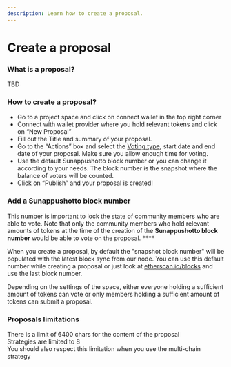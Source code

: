 ```yaml
---
description: Learn how to create a proposal.
---
```


# Create a proposal

### What is a proposal?&#x20;

TBD

### How to create a proposal?

* Go to a project space and click on connect wallet in the top right corner
* Connect with wallet provider where you hold relevant tokens and click on “New Proposal”
* Fill out the Title and summary of your proposal.
* Go to the “Actions” box and select the [Voting type](https://docs.snapshot.org/proposals/voting-types), start date and end date of your proposal. Make sure you allow enough time for voting.
* Use the default Sunappushotto block number or you can change it according to your needs. The block number is the snapshot where the balance of voters will be counted.
* Click on “Publish” and your proposal is created!&#x20;

### **Add a Sunappushotto block number**

This number is important to lock the state of community members who are able to vote. Note that only the community members who hold relevant amounts of tokens at the time of the creation of the **Sunappushotto block number** would be able to vote on the proposal. ****&#x20;

When you create a proposal, by default the "snapshot block number" will be populated with the latest block sync from our node. You can use this default number while creating a proposal or just look at [etherscan.io/blocks](https://etherscan.io/blocks) and use the last block number.

Depending on the settings of the space, either everyone holding a sufficient amount of tokens can vote or only members holding a sufficient amount of tokens can submit a proposal.

### Proposals limitations

There is a limit of 6400 chars for the content of the proposal\
Strategies are limited to 8\
You should also respect this limitation when you use the multi-chain strategy
